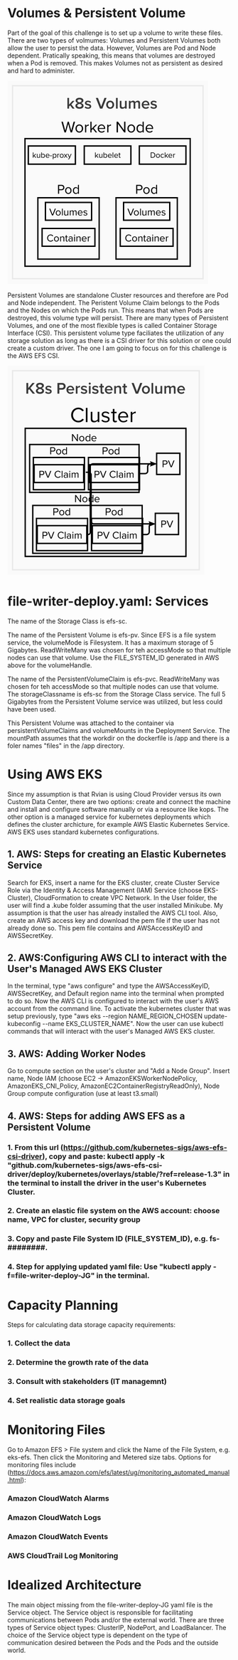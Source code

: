 # Volumes & Persistent Volume

Part of the goal of this challenge is to set up a volume to write these files. There are two types of volmumes: Volumes and Persistent Volumes both allow the user to persist the data. However, Volumes are Pod and Node dependent. Pratically speaking, this means that volumes are destroyed when a Pod is removed. This makes Volumes not as persistent as desired and hard to administer.

![](k8s_volumes.png "Kubernetes Volumes")

Persistent Volumes are standalone Cluster resources and therefore are Pod and Node independent. The Peristent Volume Claim belongs to the Pods and the Nodes on which the Pods run. This means that when Pods are destroyed, this volume type will persist. There are many types of Persistent Volumes, and one of the most flexible types is called Container Storage Interface (CSI). This persistent volume type faciliates the utilization of any storage solution as long as there is a CSI driver for this solution or one could create a custom driver. The one I am going to focus on for this challenge is the AWS EFS CSI.

![](K8s_PV.png "Kubernetes Persistent Volumes")

# file-writer-deploy.yaml: Services

The name of the Storage Class is efs-sc.

The name of the Persistent Volume is efs-pv. Since EFS is a file system service, the volumeMode is Filesystem. It has a maximum storage of 5 Gigabytes. ReadWriteMany was chosen for teh accessMode so that multiple nodes can use that volume. Use the FILE_SYSTEM_ID generated in AWS above for the volumeHandle.

The name of the PersistentVolumeClaim is efs-pvc. ReadWriteMany was chosen for teh accessMode so that multiple nodes can use that volume. The storageClassname is efs-sc from the Storage Class service. The full 5 Gigabytes from the Persistent Volume service was utilized, but less could have been used.

This Persistent Volume was attached to the container via persistentVolumeClaims and volumeMounts in the Deployment Service. The mountPath assumes that the workdir on the dockerfile is /app and there is a foler names "files" in the /app directory.

# Using AWS EKS

Since my assumption is that Rvian is using Cloud Provider versus its own Custom Data Center, there are two options: create and connect the machine and install and configure software manually or via a resource like kops. The other option is a managed service for kubernetes deployments which defines the cluster archicture, for example AWS Elastic Kubernetes Service. AWS EKS uses standard kubernetes configurations.

## 1. AWS: Steps for creating an Elastic Kubernetes Service

Search for EKS, insert a name for the EKS cluster, create Cluster Service Role via the Identity & Access Management (IAM) Service (choose EKS-Cluster), CloudFormation to create VPC Network. In the User folder, the user will find a .kube folder assuming that the user installed Minikube. My assumption is that the user has already installed the AWS CLI tool. Also, create an AWS access key and download the pem file if the user has not already done so. This pem file contains and AWSAccessKeyID and AWSSecretKey. 

## 2. AWS:Configuring AWS CLI to interact with the User's Managed AWS EKS Cluster

In the terminal, type "aws configure" and type the AWSAccessKeyID, AWSSecretKey, and Default region name into the terminal when prompted to do so. Now the AWS CLI is configured to interact with the user's AWS account from the command line. To activate the kubernetes cluster that was setup previously, type "aws eks --region NAME_REGION_CHOSEN update-kubeconfig --name EKS_CLUSTER_NAME". Now the user can use kubectl commands that will interact with the user's Managed AWS EKS cluster.

## 3. AWS: Adding Worker Nodes

Go to compute section on the user's cluster and "Add a Node Group". Insert name, Node IAM (choose EC2 -> AmazonEKSWorkerNodePolicy, AmazonEKS_CNI_Policy, AmazonEC2ContainerRegistryReadOnly), Node Group compute configuration (use at least t3.small)  

## 4. AWS: Steps for adding AWS EFS as a Persistent Volume

### 1. From this url (https://github.com/kubernetes-sigs/aws-efs-csi-driver), copy and paste: kubectl apply -k "github.com/kubernetes-sigs/aws-efs-csi-driver/deploy/kubernetes/overlays/stable/?ref=release-1.3" in the terminal to install the driver in the user's Kubernetes Cluster.

### 2. Create an elastic file system on the AWS account: choose name, VPC for cluster, security group

### 3. Copy and paste File System ID (FILE_SYSTEM_ID), e.g. fs-########. 

### 4. Step for applying updated yaml file: Use "kubectl apply -f=file-writer-deploy-JG" in the terminal.

# Capacity Planning

Steps for calculating data storage capacity requirements:

### 1. Collect the data

### 2. Determine the growth rate of the data

### 3. Consult with stakeholders (IT managemnt)

### 4. Set realistic data storage goals

# Monitoring Files

Go to Amazon EFS > File system and click the Name of the File System, e.g. eks-efs. Then click the Monitoring and Metered size tabs. Options for monitoring files include (https://docs.aws.amazon.com/efs/latest/ug/monitoring_automated_manual.html):

### Amazon CloudWatch Alarms

### Amazon CloudWatch Logs

### Amazon CloudWatch Events

### AWS CloudTrail Log Monitoring

# Idealized Architecture

The main object missing from the file-writer-deploy-JG yaml file is the Service object. The Service object is responsible for facilitating communications between Pods and/or the external world. There are three types of Service object types: ClusterIP, NodePort, and LoadBalancer. The choice of the Service object type is dependent on the type of communication desired between the Pods and the Pods and the outside world.